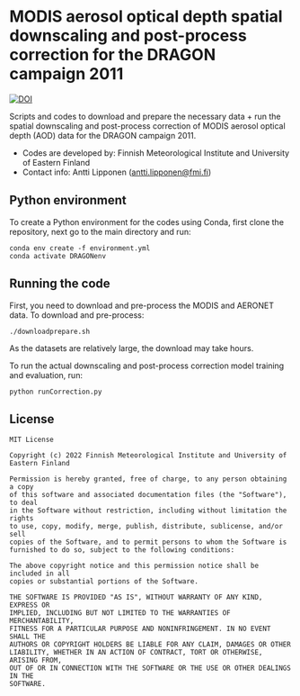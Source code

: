 # MODIS aerosol optical depth spatial downscaling and post-process correction for the DRAGON campaign 2011

[![DOI](https://zenodo.org/badge/495721657.svg)](https://zenodo.org/badge/latestdoi/495721657)

Scripts and codes to download and prepare the necessary data + run the spatial downscaling and post-process correction of MODIS aerosol optical depth (AOD) data for the DRAGON campaign 2011.

* Codes are developed by: Finnish Meteorological Institute and University of Eastern Finland
* Contact info: Antti Lipponen (antti.lipponen@fmi.fi)


## Python environment
To create a Python environment for the codes using Conda, first clone the repository, next go to the main directory and run:
```
conda env create -f environment.yml
conda activate DRAGONenv
```

## Running the code

First, you need to download and pre-process the MODIS and AERONET data. To download and pre-process:
```
./downloadprepare.sh
```
As the datasets are relatively large, the download may take hours.

To run the actual downscaling and post-process correction model training and evaluation, run:
```
python runCorrection.py
```

## License

```
MIT License

Copyright (c) 2022 Finnish Meteorological Institute and University of Eastern Finland

Permission is hereby granted, free of charge, to any person obtaining a copy
of this software and associated documentation files (the "Software"), to deal
in the Software without restriction, including without limitation the rights
to use, copy, modify, merge, publish, distribute, sublicense, and/or sell
copies of the Software, and to permit persons to whom the Software is
furnished to do so, subject to the following conditions:

The above copyright notice and this permission notice shall be included in all
copies or substantial portions of the Software.

THE SOFTWARE IS PROVIDED "AS IS", WITHOUT WARRANTY OF ANY KIND, EXPRESS OR
IMPLIED, INCLUDING BUT NOT LIMITED TO THE WARRANTIES OF MERCHANTABILITY,
FITNESS FOR A PARTICULAR PURPOSE AND NONINFRINGEMENT. IN NO EVENT SHALL THE
AUTHORS OR COPYRIGHT HOLDERS BE LIABLE FOR ANY CLAIM, DAMAGES OR OTHER
LIABILITY, WHETHER IN AN ACTION OF CONTRACT, TORT OR OTHERWISE, ARISING FROM,
OUT OF OR IN CONNECTION WITH THE SOFTWARE OR THE USE OR OTHER DEALINGS IN THE
SOFTWARE.
```

